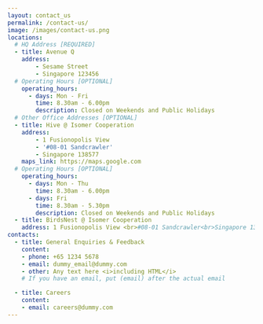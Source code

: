 ```yaml
---
layout: contact_us
permalink: /contact-us/
image: /images/contact-us.png
locations:
  # HQ Address [REQUIRED]
  - title: Avenue Q
    address: 
        - Sesame Street
        - Singapore 123456
  # Operating Hours [OPTIONAL]
    operating_hours:
      - days: Mon - Fri
        time: 8.30am - 6.00pm
        description: Closed on Weekends and Public Holidays
  # Other Office Addresses [OPTIONAL]
  - title: Hive @ Isomer Cooperation
    address:
        - 1 Fusionopolis View
        - '#08-01 Sandcrawler'
        - Singapore 138577
    maps_link: https://maps.google.com
  # Operating Hours [OPTIONAL]
    operating_hours:
      - days: Mon - Thu
        time: 8.30am - 6.00pm
      - days: Fri
        time: 8.30am - 5.30pm
        description: Closed on Weekends and Public Holidays
  - title: BirdsNest @ Isomer Cooperation
    address: 1 Fusionopolis View <br>#08-01 Sandcrawler<br>Singapore 138577
contacts:
  - title: General Enquiries & Feedback
    content:
    - phone: +65 1234 5678
    - email: dummy_email@dummy.com
    - other: Any text here <i>including HTML</i>
    # If you have an email, put (email) after the actual email

  - title: Careers
    content:
    - email: careers@dummy.com
---
```

